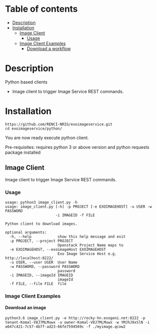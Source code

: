# Table of contents

 - [Description](#descr)
 - [Installation](#install)
   - [Image Client](#imgclient)
     - [Usage](#usage)
   - [Image Client Examples](#image_client_examples)
     - [Download a workflow](#img_download)
 
# <a name="descr"></a>Description
Python based clients
 - Image client to trigger Image Service REST commands.

# <a name="install"></a>Installation
```
https://github.com/RENCI-NRIG/exoimageservice.git
cd exoimageservice/python/
```

You are now ready execute python client.

Pre-requisites: requires python 3 or above version and python requests package installed

## <a name="imgclient"></a>Image Client
Image client to trigger Image Service REST commands.

### <a name="usage"></a>Usage
```
usage: python3 image_client.py -h
usage: image_client.py [-h] -p PROJECT [-e EXOIMAGEHOST] -u USER -w PASSWORD
                       -i IMAGEID -f FILE

Python client to download images.

optional arguments:
  -h, --help            show this help message and exit
  -p PROJECT, --project PROJECT
                        Openstack Project Name maps to
  -e EXOIMAGEHOST, --exoimageHost EXOIMAGEHOST
                        Exo Image Service Host e.g. http://localhost:8222/
  -u USER, --user USER  User Name
  -w PASSWORD, --password PASSWORD
                        password
  -i IMAGEID, --imageId IMAGEID
                        imageId
  -f FILE, --file FILE  file
```

### <a name="image_client_examples"></a>Image Client Examples
#### <a name="img_download"></a>Download an image
```
python3.6 image_client.py -e http://rocky-hn.exogeni.net:8222 -p tenant-Komal-V8J7MLMuwx -u owner-Komal-V8J7MLMuwx -w YMJhJ0xSlN -i a647c421-7c57-4b7f-ad23-66fe7594569c -f ./myimage.qcow2
```
